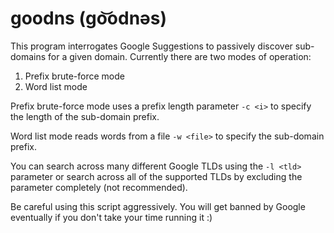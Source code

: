# goodns (ɡo͝odnəs)

This program interrogates Google Suggestions to passively discover sub-domains for a given domain. Currently there are two modes of operation:

1. Prefix brute-force mode
2. Word list mode

Prefix brute-force mode uses a prefix length parameter `-c <i>` to specify the length of the sub-domain prefix.

Word list mode reads words from a file `-w <file>` to specify the sub-domain prefix.

You can search across many different Google TLDs using the `-l <tld>` parameter or search across all of the supported TLDs by excluding the parameter completely (not recommended).

Be careful using this script aggressively. You will get banned by Google eventually if you don't take your time running it :)
